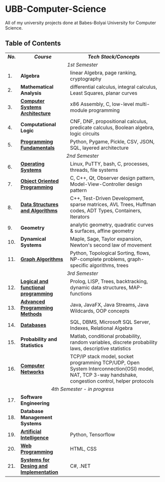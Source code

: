 # UBB-Computer-Science

All of my university projects done at Babes-Bolyai University for Computer Science.

## Table of Contents
<table align=center>
  <tr align=center>
    <td> <b><i>No.</b></i> </td>
    <td> <b><i>Course</b></i> </td>
    <td><b><i>Tech Stack/Concepts</b></i></td>
  </tr>
  <tr>
    <td colspan=3 align=center><i>1st Semester</i></td>
  </tr>
  <tr>
     <td> 1. </td>
    <td> <b>Algebra</b></a> </td>
    <td> linear Algebra, page ranking, cryptography </td>
  </tr>
  <tr>
     <td> 2. </td>
    <td> <b>Mathematical Analysis</b></a> </td>
    <td> differential calculus, integral calculus, Least Squares, planar curves </td>
  </tr>
  <tr>
     <td> 3. </td>
    <td> <a href="https://github.com/913-Horvath-Krisztina/UBB-Computer-Science/tree/main/Semester%201/Computer%20Systems%20Architecture"><b>Computer Systems Architecture</b></a> </td>
    <td> x86 Assembly, C, low-level multi-module programming </td>
  </tr>
  <td> 4. </td>
    <td> <b>Computational Logic</b></a> </td>
    <td> CNF, DNF, propositional calculus, predicate calculus, Boolean algebra, logic circuits </td>
  </tr>
  <td> 5. </td>
    <td> <a href="https://github.com/913-Horvath-Krisztina/UBB-Computer-Science/tree/main/Semester%201/Programming%20Fundamentals"><b>Programming Fundamentals</b></a> </td>
    <td> Python, Pygame, Pickle, CSV, JSON, SQL, layered architecture </td>
  </tr>
  <tr>
    <td colspan=3 align=center><i>2nd Semester</i></td>
  </tr>
  <tr>
     <td> 6. </td>
    <td> <a href="https://github.com/913-Horvath-Krisztina/UBB-Computer-Science/tree/main/Semester%202/Operating%20Systems"><b>Operating Systems</b></a> </td>
    <td> Linux, PuTTY, bash, C, processes, threads, file systems </td>
  </tr>
  <tr>
    <td> 7. </td>
    <td> <a href="https://github.com/913-Horvath-Krisztina/UBB-Computer-Science/tree/main/Semester%202/Object%20Oriented%20Programming"><b>Object Oriented Programming</b></a> </td>
    <td> C, C++, Qt, Observer design pattern, Model-View-Controller design pattern </td>
  </tr>
  <tr>
     <td> 8. </td>
    <td> <a href="https://github.com/913-Horvath-Krisztina/UBB-Computer-Science/tree/main/Semester%202/Data%20Structures%20and%20Algorithms"><b>Data Structures and Algorithms</b></a> </td>
    <td> C++, Test-Driven Development, sparse matrices, AVL Trees, Huffman codes, ADT Types, Containers, Iterators </td>
  </tr>
   <tr>
     <td> 9. </td>
    <td> <b>Geometry</b></a> </td>
    <td> analytic geometry, quadratic curves & surfaces, affine geometry </td>
  </tr>
  <tr>
     <td> 10. </td>
    <td> <b>Dynamical Systems</b></a> </td>
    <td> Maple, Sage, Taylor expansion, Newton's second law of movement </td>
  </tr>
  <tr>
     <td> 11. </td>
    <td> <a href="https://github.com/913-Horvath-Krisztina/UBB-Computer-Science/tree/main/Semester%202/Graph%20Algorithms"><b>Graph Algorithms</b></a> </td>
    <td> Python, Topological Sorting, flows, NP-complete problems, graph-specific algorithms, trees </td>
  </tr>
  <tr>
    <td colspan=3 align=center><i>3rd Semester</i></td>
  </tr>
  <tr>
     <td> 12. </td>
    <td> <a href="https://github.com/913-Horvath-Krisztina/UBB-Computer-Science/tree/main/Semester%203/Logical-and-functional-programming"><b>Logical and functional programming</b></a> </td>
    <td> Prolog, LISP, Trees, backtracking, dynamic data structures, MAP-functions </td>
  </tr>
  <tr>
     <td> 13. </td>
    <td> <a href="https://github.com/913-Horvath-Krisztina/UBB-Computer-Science/tree/main/Semester%203/Advanced%20Programming%20Methods"><b>Advanced Programming Methods</b></a> </td>
    <td> Java, JavaFX, Java Streams, Java Wildcards, OOP concepts </td>
  </tr>
  <tr>
     <td> 14. </td>
    <td><a href="https://github.com/krisztinahorvath/UBB-Computer-Science/tree/main/Semester%203/Databases"> <b>Databases</b></a> </td>
    <td> SQL, DBMS, Microsoft SQL Server, Indexes, Relational Algebra </td>
  </tr>
  <tr>
     <td> 15. </td>
    <td> <b>Probability and Statistics</b></a>  </td>
    <td> Matlab, conditional probability, random variables, discrete probability laws, descriptive statistics </td>
  </tr>
  <tr>
     <td> 16. </td>
    <td><a href = "https://github.com/krisztinahorvath/UBB-Computer-Science/tree/main/Semester%203/Computer%20Networks/Labs"> <b>Computer Networks</b></a> </td>
    <td> TCP/IP stack model, socket programming TCP/UDP, Open System Interconnection(OSI) model, NAT, TCP 3-way handshake, congestion control, helper protocols</td>
  </tr>
   <tr>
    <td colspan=3 align=center><i>4th Semester - in progress</i></td>
  </tr>
  <tr>
     <td> 17. </td>
    <td> <b>Software Engineering</b> </td>
    <td>  </td>
  </tr>
  <tr>
     <td> 18. </td>
    <td> <b>Database Management Systems</b></td>
    <td>  </td>
  </tr>
  <tr>
     <td> 19. </td>
    <td><a href="https://github.com/krisztinahorvath/UBB-Computer-Science/tree/main/Semester%204/Artificial%20Intelligence"> <b>Artificial Intelligence</b></a> </td>
    <td> Python, Tensorflow </td>
  </tr>
  <tr>
     <td> 20. </td>
    <td> <a href="https://github.com/krisztinahorvath/UBB-Computer-Science/tree/main/Semester%204/Web%20Programming"><b>Web Programming</b></a>  </td>
    <td> HTML, CSS </td>
  </tr>
  <tr>
     <td> 21. </td>
    <td><a href = "https://github.com/krisztinahorvath/UBB-Computer-Science/tree/main/Semester%204/Systems%20for%20Desing%20and%20Implementation"> <b>Systems for Desing and Implementation</b></a> </td>
    <td>C#, .NET</td>
  </tr>
 </table>


   
